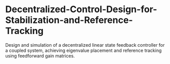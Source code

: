 # Decentralized-Control-Design-for-Stabilization-and-Reference-Tracking
Design and simulation of a decentralized linear state feedback controller for a coupled system, achieving eigenvalue placement and reference tracking using feedforward gain matrices.
